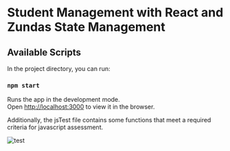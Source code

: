 # Student Management with React and Zundas State Management

## Available Scripts

In the project directory, you can run:

### `npm start`

Runs the app in the development mode.\
Open [http://localhost:3000](http://localhost:3000) to view it in the browser.


Additionally, the jsTest file contains some functions that meet a required criteria for javascript assessment. 


![test](https://user-images.githubusercontent.com/52053291/151799372-bb6e2c09-0b9b-4aee-935c-036f14fe15da.png)
